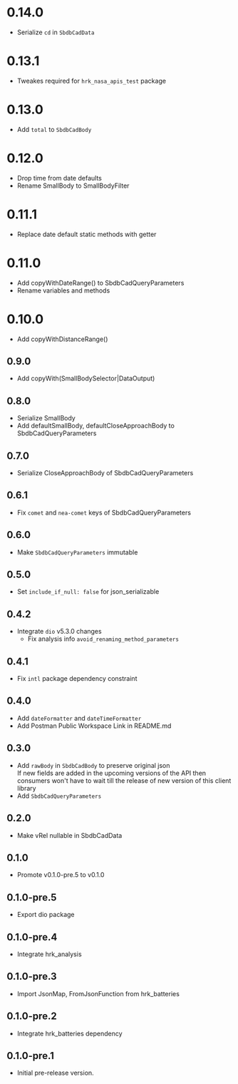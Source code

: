 # 0.14.0

- Serialize `cd` in `SbdbCadData`

# 0.13.1

- Tweakes required for `hrk_nasa_apis_test` package

# 0.13.0

- Add `total` to `SbdbCadBody`

# 0.12.0

- Drop time from date defaults
- Rename SmallBody to SmallBodyFilter

# 0.11.1

- Replace date default static methods with getter

# 0.11.0

- Add copyWithDateRange() to SbdbCadQueryParameters
- Rename variables and methods

# 0.10.0

- Add copyWithDistanceRange()

## 0.9.0

- Add copyWith(SmallBodySelector|DataOutput)

## 0.8.0

- Serialize SmallBody
- Add defaultSmallBody, defaultCloseApproachBody to SbdbCadQueryParameters

## 0.7.0

- Serialize CloseApproachBody of SbdbCadQueryParameters

## 0.6.1

- Fix `comet` and `nea-comet` keys of SbdbCadQueryParameters

## 0.6.0

- Make `SbdbCadQueryParameters` immutable

## 0.5.0

- Set `include_if_null: false` for json_serializable

## 0.4.2

- Integrate `dio` v5.3.0 changes
  - Fix analysis info `avoid_renaming_method_parameters`

## 0.4.1

- Fix `intl` package dependency constraint

## 0.4.0

- Add `dateFormatter` and `dateTimeFormatter`
- Add Postman Public Workspace Link in README.md

## 0.3.0

- Add `rawBody` in `SbdbCadBody` to preserve original json  
  If new fields are added in the upcoming versions of the API then consumers 
  won't have to wait till the release of new version of this client library
- Add `SbdbCadQueryParameters`

## 0.2.0

- Make vRel nullable in SbdbCadData

## 0.1.0

- Promote v0.1.0-pre.5 to v0.1.0

## 0.1.0-pre.5

- Export dio package

## 0.1.0-pre.4

- Integrate hrk_analysis

## 0.1.0-pre.3

- Import JsonMap, FromJsonFunction from hrk_batteries

## 0.1.0-pre.2

- Integrate hrk_batteries dependency

## 0.1.0-pre.1

- Initial pre-release version.
